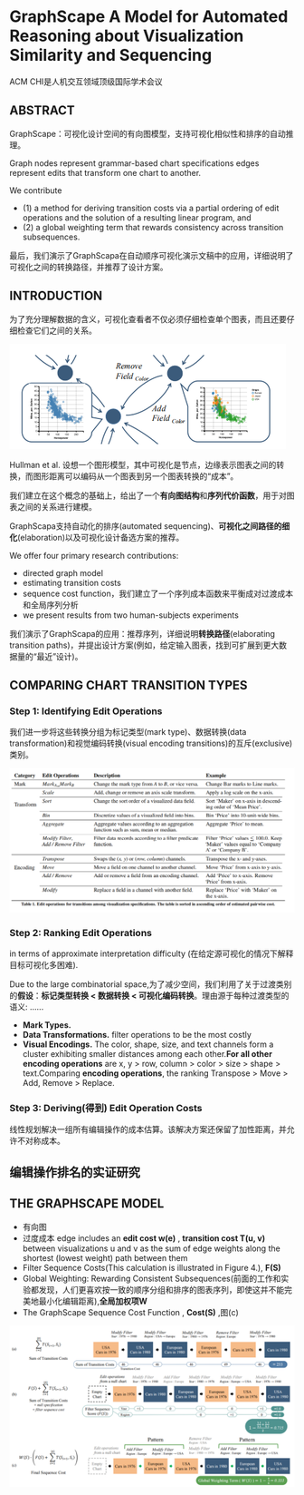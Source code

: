 # GraphScape A Model for Automated Reasoning about Visualization Similarity and Sequencing

ACM CHI是人机交互领域顶级国际学术会议

## ABSTRACT

GraphScape：可视化设计空间的有向图模型，支持可视化相似性和排序的自动推理。

Graph nodes represent grammar-based chart specifications
edges represent edits that transform one chart to another.

We contribute 
- (1) a method for deriving transition costs via a partial ordering of edit operations and the solution of a resulting linear program, and
- (2) a global weighting term that rewards consistency across transition subsequences.

最后，我们演示了GraphScapa在自动顺序可视化演示文稿中的应用，详细说明了可视化之间的转换路径，并推荐了设计方案。

## INTRODUCTION

为了充分理解数据的含义，可视化查看者不仅必须仔细检查单个图表，而且还要仔细检查它们之间的关系。

![avatar](.\res\1.png)

Hullman et al. 设想一个图形模型，其中可视化是节点，边缘表示图表之间的转换，而图形距离可以编码从一个图表到另一个图表转换的“成本”。

我们建立在这个概念的基础上，给出了一个**有向图结构**和**序列代价函数**，用于对图表之间的关系进行建模。

GraphScapa支持自动化的排序(automated sequencing)、**可视化之间路径的细化**(elaboration)以及可视化设计备选方案的推荐。

We offer four primary research contributions:

- directed graph model
- estimating transition costs
- sequence cost function，我们建立了一个序列成本函数来平衡成对过渡成本和全局序列分析
- we present results from two human-subjects experiments

我们演示了GraphScapa的应用：推荐序列，详细说明**转换路径**(elaborating transition paths)，并提出设计方案(例如，给定输入图表，找到可扩展到更大数据量的“最近”设计)。

## COMPARING CHART TRANSITION TYPES

### Step 1: Identifying Edit Operations

我们进一步将这些转换分组为标记类型(mark type)、数据转换(data transformation)和视觉编码转换(visual encoding transitions)的互斥(exclusive)类别。

![avatar](.\res\2.png)

### Step 2: Ranking Edit Operations

in terms of approximate interpretation difficulty (在给定源可视化的情况下解释目标可视化多困难).

Due to the large combinatorial space,为了减少空间，我们利用了关于过渡类别的**假设**：**标记类型转换 < 数据转换 < 可视化编码转换**。理由源于每种过渡类型的语义: ......

- **Mark Types.**
- **Data Transformations.** filter operations to be the most costly
- **Visual Encodings.** The color, shape, size, and text channels form a cluster exhibiting smaller distances among each other.**For all other encoding operations** are x, y > row, column > color > size > shape > text.Comparing **encoding operations**, the ranking Transpose > Move > Add, Remove > Replace.

### Step 3: Deriving(得到) Edit Operation Costs

线性规划解决一组所有编辑操作的成本估算。该解决方案还保留了加性距离，并允许不对称成本。

## 编辑操作排名的实证研究

## THE GRAPHSCAPE MODEL

- 有向图
- 过度成本 edge includes an **edit cost w(e)** , **transition cost T(u, v)** between visualizations u and v as the sum of edge weights along the shortest (lowest weight) path between them
- Filter Sequence Costs(This calculation is illustrated in Figure 4.), **F(S)**
- Global Weighting: Rewarding Consistent Subsequences(前面的工作和实验都发现，人们更喜欢按一致的顺序分组和排序的图表序列，即使这并不能完美地最小化编辑距离),**全局加权项W**
- The GraphScape Sequence Cost Function , **Cost(S)** ,图(c)


![avatar](.\res\3.png)
